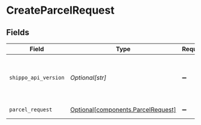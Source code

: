 # CreateParcelRequest


## Fields

| Field                                                                          | Type                                                                           | Required                                                                       | Description                                                                    |
| ------------------------------------------------------------------------------ | ------------------------------------------------------------------------------ | ------------------------------------------------------------------------------ | ------------------------------------------------------------------------------ |
| `shippo_api_version`                                                           | *Optional[str]*                                                                | :heavy_minus_sign:                                                             | String used to pick a non-default API version to use                           |
| `parcel_request`                                                               | [Optional[components.ParcelRequest]](../../models/components/parcelrequest.md) | :heavy_minus_sign:                                                             | Parcel details.                                                                |